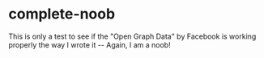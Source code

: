 # complete-noob
This is only a test to see if the "Open Graph Data" by Facebook is working properly the way I wrote it -- Again, I am a noob!
